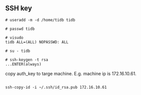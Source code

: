 
## SSH key

```
# useradd -m -d /home/tidb tidb

# passwd tidb

# visudo
tidb ALL=(ALL) NOPASSWD: ALL

# su - tidb

# ssh-keygen -t rsa
...ENTER(always)
```

copy auth_key to targe machine. E.g. machine ip is 172.16.10.61.

```

ssh-copy-id -i ~/.ssh/id_rsa.pub 172.16.10.61
```